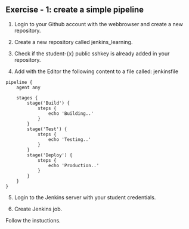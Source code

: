 ## Exercise - 1: create a simple pipeline 

1. Login to your Github account with the webbrowser and create a new repository.

2. Create a new repository called jenkins_learning.

3. Check if the student-{x} public sshkey is already added in your repository.

4. Add with the Editor the following content to a file called: jenkinsfile

```
pipeline {
    agent any

    stages {
        stage('Build') {
            steps {
                echo 'Building..'
            }
        }
        stage('Test') {
            steps {
                echo 'Testing..'
            }
        }
        stage('Deploy') {
            steps {
                echo 'Production..'
            }
        }
    }
}
```

5. Login to the Jenkins server with your student credentials.

6. Create Jenkins job.

Follow the instuctions.